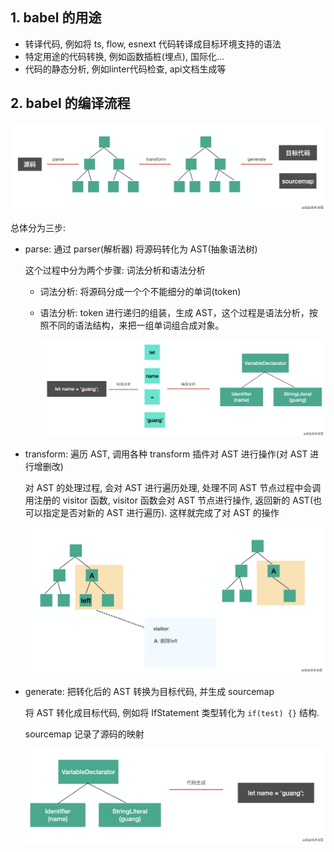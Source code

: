 ## 1. babel 的用途

* 转译代码, 例如将 ts, flow, esnext 代码转译成目标环境支持的语法
* 特定用途的代码转换, 例如函数插桩(埋点), 国际化...
* 代码的静态分析, 例如linter代码检查, api文档生成等



## 2. babel 的编译流程

![img](./img/01.png)

总体分为三步:

* parse: 通过 parser(解析器) 将源码转化为 AST(抽象语法树)

  这个过程中分为两个步骤: 词法分析和语法分析

  * 词法分析: 将源码分成一个个不能细分的单词(token)

  * 语法分析: token 进行递归的组装，生成 AST，这个过程是语法分析，按照不同的语法结构，来把一组单词组合成对象。

    ![img](./img/02.png)

* transform: 遍历 AST, 调用各种 transform 插件对 AST 进行操作(对 AST 进行增删改)

  对 AST 的处理过程, 会对 AST 进行遍历处理, 处理不同 AST 节点过程中会调用注册的 visitor 函数, visitor 函数会对 AST 节点进行操作, 返回新的 AST(也可以指定是否对新的 AST 进行遍历). 这样就完成了对 AST 的操作

  ![img](./img/03.png)

* generate: 把转化后的 AST 转换为目标代码, 并生成 sourcemap

  将 AST 转化成目标代码, 例如将 IfStatement 类型转化为 `if(test) {}` 结构.

  sourcemap 记录了源码的映射

  ![img](./img/04.png)